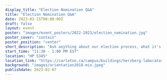```yaml
---
display_title: "Election Nomination Q&A"
title: "Election Nomination Q&A"
date: 2023-02-15T00:00:00Z
draft: false
layout: event
poster: "images/event_posters/2022-2023/election_nomination.jpg"
poster_cover: "contain"
poster_position: "center"
short_description: "Ask anything about our election process, what it's like to be an executive, etc"
start_time: "11:30 - 1:00 PM EST"
location: "HP 5345"
location_link: "https://carleton.ca/campus/buildings/herzberg-laboratories/"
background: "images/orientation2018-min.jpeg"
publishdate: 2023-02-07
---
```


